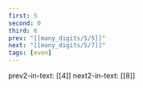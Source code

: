 ```yaml
---
first: 5
second: 0
third: 6
prev: "[[many_digits/5/5]]"
next: "[[many_digits/5/7]]"
tags: [even]
---
```

prev2-in-text: [[4]]
next2-in-text: [[8]]
